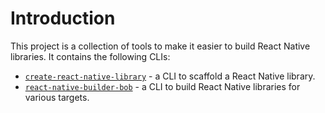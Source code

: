 # Introduction

This project is a collection of tools to make it easier to build React Native libraries. It contains the following CLIs:

- [`create-react-native-library`](./create.md) - a CLI to scaffold a React Native library.
- [`react-native-builder-bob`](./build.md) - a CLI to build React Native libraries for various targets.
